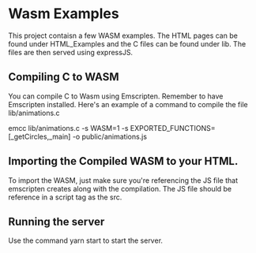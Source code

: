 # Wasm Examples

This project contaisn a few WASM examples. The HTML pages can be found under HTML_Examples and the C files can be found under lib.
The files are then served using expressJS. 

## Compiling C to WASM 

You can compile C to Wasm using Emscripten. Remember to have Emscripten installed. 
Here's an example of a command to compile the file lib/animations.c

emcc lib/animations.c -s WASM=1 -s EXPORTED_FUNCTIONS=[_getCircles,_main] -o public/animations.js

## Importing the Compiled WASM to your HTML.
To import the WASM, just make sure you're referencing the JS file that emscripten creates along with the compilation. 
The JS file should be reference in a script tag as the src. 

## Running the server

Use the command yarn start to start the server. 